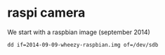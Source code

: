 # raspi camera

We start with a raspbian image (september 2014)

    dd if=2014-09-09-wheezy-raspbian.img of=/dev/sdb
